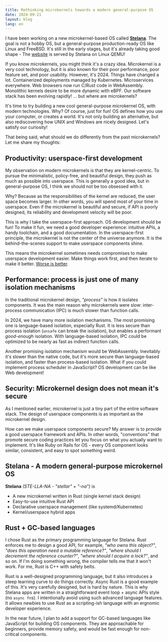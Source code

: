 ```yaml
---
title: Rethinking microkernels towards a modern general-purpose OS
date: 2024-09-21
layout: blog
lang: en
---
```


I have been working on a new microkernel-based OS called **[Stelana](https://stelana.org)**. The goal is not a hobby OS, but a general-purpose production-ready OS like Linux and FreeBSD. It's still in the early stages, but it's already taking good shape - The [website](https://stelana.org) is served by Stelana on Linux QEMU!

If you know microkernels, you might think it's a crazy idea. Microkernel is a very cool technology, but it is also known for their poor performance, poor feature set, and poor usability. However, it's 2024. Things have changed a lot. Containerized deployments managed by Kubernetes. Microservices everywhere. Web browsers now run C/Rust code in WebAssembly. Monolithic kernels desire to be more dynamic with eBPF. Our software stack has been evolving rapidly! ... but where are microkernels?

It's time to try building a new cool general-purpose microkernel OS, with modern technologies. Why? Of course, just for fun! OS defines how you use your computer, or creates a world. It's not only building an alternative, but also rediscovering how UNIX and Windows are nicely designed. Let's satisfy our curiosity!

That being said, what should we do differently from the past microkernels? Let me share my thoughts:

## Productivity: userspace-first development

My observation on modern microkernels is that they are kernel-centric. To pursue the minimalistic, policy-free, and beautiful design, they push as much as possible into userspace. This is generally a good idea, but in general-purpose OS, I think we should not be too obsessed with it.

Why? Because as the responsibilities of the kernel are reduced, the user space becomes larger. In other words, you will spend most of your time in userspace. Even if the microkernel is beautiful and secure, if API is poorly designed, its reliability and development velocity will be poor.

This is why I take the userspace-first approach. OS development should be fun! To make it fun, we need a good developer experience: intuitive APIs, a handy toolchain, and a good documentation. In the userspace-first principle, the microkernel is not the center of the universe anymore. It is the behind-the-scenes support to make userspace components shine.

This means the microkernel sometimes needs compromises to make userspace development easier. Make things work first, and then iterate to make it better. [Worse is better](https://www.dreamsongs.com/WIB.html).

## Performance: process is just one of many isolation mechanisms

In the traditional microkernel design, *"process"* is how it isolates components. It was the main reason why microkernels were slow: inter-process communication (IPC) is much slower than function calls.

In 2024, we have many more isolation mechanisms. The most promising one is language-based isolation, especially Rust. It is less secure than process isolation (`unsafe` can break the isolation), but enables a performant *good-enough* isolation. With language-based isolation, IPC could be optimized to be nearly as fast as indirect function calls.

Another promising isolation mechanism would be WebAssembly. Inevitably it's slower than the native code, but it's more secure than language-based isolation, and faster than process-based isolation. What if you could implement process scheduler in JavaScript? OS development can be like Web development!

## Security: Microkernel design does not mean it's secure

As I mentioned earlier, microkernel is just a tiny part of the entire software stack. The design of userspace components is as important as the microkernel design.

How can we make userspace components secure? My answer is to provide a good userspace framework and APIs. In other words, "conventions" that promote secure coding practices let you focus on what you actually want to implement. It's like Ruby on Rails for OS - every OS component looks similar, consistent, and easy to spot something weird.

## Stelana - A modern general-purpose microkernel OS

**Stelana** *(STE-LLA-NA - "stellar" + "-na")* is

- A new microkernel written in Rust (single kernel stack design)
- Easy-to-use intuitive Rust API
- Declarative userspace management (like systemd/Kubernetes)
- Kernel/userspace hybrid apps

## Rust + GC-based languages

I chose Rust as the primary programming language for Stelana. Rust enforces me to design a good API, for example, *"who owns this object?"*, *"does this operation need a mutable reference?"*, *"where should I decrement the reference counter?"*, *"where should I acquire a lock?"*, and so on. If I'm doing something wrong, the compiler tells me that it won't work. For me, Rust is C++ with safety belts.

Rust is a well-designed programming language, but it also introduces a steep learning curve to do things correctly. Async Rust is a good example of this. It's very carefully designed, but is hard by nature. This is why Stelana apps are written in a straightforward event loop + async APIs style (no `async fn`s). I intentionally avoid using such advanced language features. It allows newbies to use Rust as a scripting-ish language with an ergnomic developer experience.

In the near future, I plan to add a support for GC-based languages like JavaScript for building OS components. They are approachable for beginners, provide memory safety, and would be fast enough for non-critical components.
